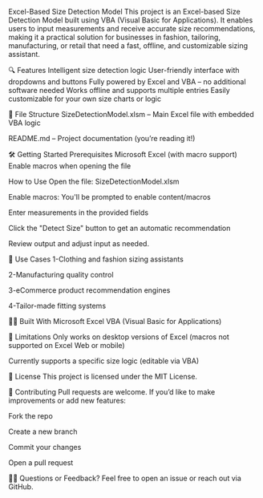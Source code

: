  Excel-Based Size Detection Model
This project is an Excel-based Size Detection Model built using VBA (Visual Basic for Applications). It enables users to input measurements and receive accurate size recommendations, making it a practical solution for businesses in fashion, tailoring, manufacturing, or retail that need a fast, offline, and customizable sizing assistant.

🔍 Features
  Intelligent size detection logic
  User-friendly interface with dropdowns and buttons
  Fully powered by Excel and VBA – no additional software needed
  Works offline and supports multiple entries
  Easily customizable for your own size charts or logic

📂 File Structure
SizeDetectionModel.xlsm – Main Excel file with embedded VBA logic

README.md – Project documentation (you’re reading it!)

🛠️ Getting Started
Prerequisites
Microsoft Excel (with macro support)
Enable macros when opening the file

How to Use
Open the file: SizeDetectionModel.xlsm

Enable macros: You'll be prompted to enable content/macros

Enter measurements in the provided fields

Click the "Detect Size" button to get an automatic recommendation

Review output and adjust input as needed.

📌 Use Cases
1-Clothing and fashion sizing assistants

2-Manufacturing quality control

3-eCommerce product recommendation engines

4-Tailor-made fitting systems

🧑‍💻 Built With
Microsoft Excel
VBA (Visual Basic for Applications)

🚧 Limitations
Only works on desktop versions of Excel (macros not supported on Excel Web or mobile)

Currently supports a specific size logic (editable via VBA)

📃 License
This project is licensed under the MIT License.

🤝 Contributing
Pull requests are welcome. If you’d like to make improvements or add new features:

Fork the repo

Create a new branch

Commit your changes

Open a pull request

🙋‍♀️ Questions or Feedback?
Feel free to open an issue or reach out via GitHub.

